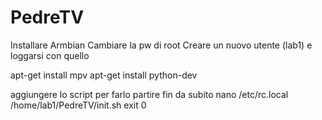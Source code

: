 # PedreTV
Installare Armbian
Cambiare la pw di root
Creare un nuovo utente (lab1) e loggarsi con quello

apt-get install mpv
apt-get install python-dev


aggiungere lo script per farlo partire fin da subito nano /etc/rc.local
/home/lab1/PedreTV/init.sh
exit 0
